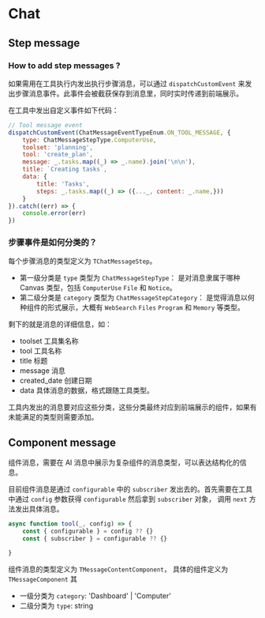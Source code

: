 # Chat

## Step message

### How to add step messages ?

如果需用在工具执行内发出执行步骤消息，可以通过 `dispatchCustomEvent` 来发出步骤消息事件。此事件会被截获保存到消息里，同时实时传递到前端展示。

在工具中发出自定义事件如下代码：

```javascript
// Tool message event
dispatchCustomEvent(ChatMessageEventTypeEnum.ON_TOOL_MESSAGE, {
    type: ChatMessageStepType.ComputerUse,
    toolset: 'planning',
    tool: 'create_plan',
    message: _.tasks.map((_) => _.name).join('\n\n'),
    title: `Creating tasks`,
    data: {
        title: 'Tasks',
        steps: _.tasks.map((_) => ({..._, content: _.name,}))
    }
}).catch((err) => {
    console.error(err)
})
```

### 步骤事件是如何分类的？

每个步骤消息的类型定义为 `TChatMessageStep`。

- 第一级分类是 `type` 类型为 `ChatMessageStepType`： 是对消息隶属于哪种 Canvas 类型，包括 `ComputerUse` `File` 和 `Notice`。
- 第二级分类是 `category` 类型为 `ChatMessageStepCategory`： 是觉得消息以何种组件的形式展示，大概有 `WebSearch` `Files` `Program` 和 `Memory` 等类型。

剩下的就是消息的详细信息，如：
- toolset 工具集名称
- tool 工具名称
- title 标题
- message 消息
- created_date 创建日期
- data 具体消息的数据，格式跟随工具类型。

工具内发出的消息要对应这些分类，这些分类最终对应到前端展示的组件，如果有未能满足的类型则需要添加。

## Component message

组件消息，需要在 AI 消息中展示为复杂组件的消息类型，可以表达结构化的信息。

目前组件消息是通过 `configurable` 中的 `subscriber` 发出去的。首先需要在工具中通过 `config` 参数获得 `configurable` 然后拿到 `subscriber` 对象，
调用 `next` 方法发出具体消息。

```typescript
async function tool(_, config) => {
	const { configurable } = config ?? {}
	const { subscriber } = configurable ?? {}

}
```

组件消息的类型定义为 `TMessageContentComponent`， 具体的组件定义为 `TMessageComponent` 其

- 一级分类为 `category`: 'Dashboard' | 'Computer'
- 二级分类为 `type`: string

